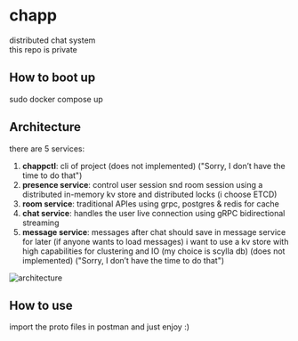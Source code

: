 # chapp
distributed chat system  
this repo is private  

## How to boot up  
  
sudo docker compose up  
  
## Architecture
there are 5 services:
1. **chappctl**: cli of project (does not implemented) ("Sorry, I don’t have the time to do that")  
2. **presence service**: control user session snd room session using a distributed in-memory kv store and distributed locks (i choose ETCD)  
3. **room service**: traditional APIes using grpc, postgres & redis for cache  
4. **chat service**: handles the user live connection using gRPC bidirectional streaming  
5. **message service**: messages after chat should save in message service for later (if anyone wants to load messages)
i want to use a kv store with high capabilities for clustering and IO (my choice is scylla db) (does not implemented) ("Sorry, I don’t have the time to do that") 

![architecture](github.com/RezaMokaram/chapp/docs/arch.png "architecture")

## How to use
  
import the proto files in postman and just enjoy :)